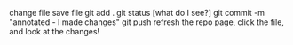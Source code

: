 change file
save file
git add .
git status [what do I see?]
git commit -m "annotated - I made changes"
git push
refresh the repo page, click the file, and look at the changes!